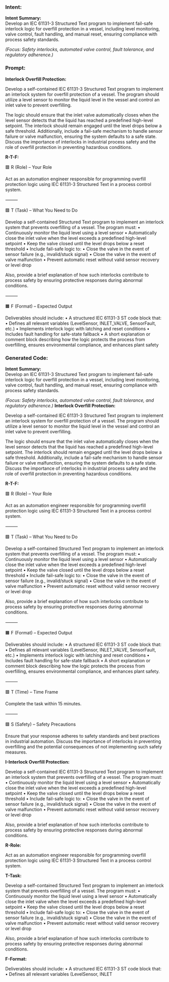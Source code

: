 ### Intent:
**Intent Summary:**  
Develop an IEC 61131-3 Structured Text program to implement fail-safe interlock logic for overfill protection in a vessel, including level monitoring, valve control, fault handling, and manual reset, ensuring compliance with process safety standards.  

*(Focus: Safety interlocks, automated valve control, fault tolerance, and regulatory adherence.)*

### Prompt:
**Interlock Overfill Protection:**

Develop a self-contained IEC 61131-3 Structured Text program to implement an interlock system for overfill protection of a vessel. The program should utilize a level sensor to monitor the liquid level in the vessel and control an inlet valve to prevent overfilling.

The logic should ensure that the inlet valve automatically closes when the level sensor detects that the liquid has reached a predefined high-level setpoint. The interlock should remain engaged until the level drops below a safe threshold. Additionally, include a fail-safe mechanism to handle sensor failure or valve malfunction, ensuring the system defaults to a safe state. Discuss the importance of interlocks in industrial process safety and the role of overfill protection in preventing hazardous conditions.

**R-T-F:**

🟥 R (Role) – Your Role

Act as an automation engineer responsible for programming overfill protection logic using IEC 61131-3 Structured Text in a process control system.

⸻

🟩 T (Task) – What You Need to Do

Develop a self-contained Structured Text program to implement an interlock system that prevents overfilling of a vessel. The program must:
	•	Continuously monitor the liquid level using a level sensor
	•	Automatically close the inlet valve when the level exceeds a predefined high-level setpoint
	•	Keep the valve closed until the level drops below a reset threshold
	•	Include fail-safe logic to:
	•	Close the valve in the event of sensor failure (e.g., invalid/stuck signal)
	•	Close the valve in the event of valve malfunction
	•	Prevent automatic reset without valid sensor recovery or level drop

Also, provide a brief explanation of how such interlocks contribute to process safety by ensuring protective responses during abnormal conditions.

⸻

🟧 F (Format) – Expected Output

Deliverables should include:
	•	A structured IEC 61131-3 ST code block that:
	•	Defines all relevant variables (LevelSensor, INLET_VALVE, SensorFault, etc.)
	•	Implements interlock logic with latching and reset conditions
	•	Includes fault handling for safe-state fallback
	•	A short explanation or comment block describing how the logic protects the process from overfilling, ensures environmental compliance, and enhances plant safety

### Generated Code:
**Intent Summary:**  
Develop an IEC 61131-3 Structured Text program to implement fail-safe interlock logic for overfill protection in a vessel, including level monitoring, valve control, fault handling, and manual reset, ensuring compliance with process safety standards.  

*(Focus: Safety interlocks, automated valve control, fault tolerance, and regulatory adherence.)*
**Interlock Overfill Protection:**

Develop a self-contained IEC 61131-3 Structured Text program to implement an interlock system for overfill protection of a vessel. The program should utilize a level sensor to monitor the liquid level in the vessel and control an inlet valve to prevent overfilling.

The logic should ensure that the inlet valve automatically closes when the level sensor detects that the liquid has reached a predefined high-level setpoint. The interlock should remain engaged until the level drops below a safe threshold. Additionally, include a fail-safe mechanism to handle sensor failure or valve malfunction, ensuring the system defaults to a safe state. Discuss the importance of interlocks in industrial process safety and the role of overfill protection in preventing hazardous conditions.

**R-T-F:**

🟥 R (Role) – Your Role

Act as an automation engineer responsible for programming overfill protection logic using IEC 61131-3 Structured Text in a process control system.

⸻

🟩 T (Task) – What You Need to Do

Develop a self-contained Structured Text program to implement an interlock system that prevents overfilling of a vessel. The program must:
	•	Continuously monitor the liquid level using a level sensor
	•	Automatically close the inlet valve when the level exceeds a predefined high-level setpoint
	•	Keep the valve closed until the level drops below a reset threshold
	•	Include fail-safe logic to:
	•	Close the valve in the event of sensor failure (e.g., invalid/stuck signal)
	•	Close the valve in the event of valve malfunction
	•	Prevent automatic reset without valid sensor recovery or level drop

Also, provide a brief explanation of how such interlocks contribute to process safety by ensuring protective responses during abnormal conditions.

⸻

🟧 F (Format) – Expected Output

Deliverables should include:
	•	A structured IEC 61131-3 ST code block that:
	•	Defines all relevant variables (LevelSensor, INLET_VALVE, SensorFault, etc.)
	•	Implements interlock logic with latching and reset conditions
	•	Includes fault handling for safe-state fallback
	•	A short explanation or comment block describing how the logic protects the process from overfilling, ensures environmental compliance, and enhances plant safety.

⸻

🟥 T (Time) – Time Frame

Complete the task within 15 minutes.

⸻

🟩 S (Safety) – Safety Precautions

Ensure that your response adheres to safety standards and best practices in industrial automation. Discuss the importance of interlocks in preventing overfilling and the potential consequences of not implementing such safety measures.

**I-Interlock Overfill Protection:**

Develop a self-contained IEC 61131-3 Structured Text program to implement an interlock system that prevents overfilling of a vessel. The program must:
	•	Continuously monitor the liquid level using a level sensor
	•	Automatically close the inlet valve when the level exceeds a predefined high-level setpoint
	•	Keep the valve closed until the level drops below a reset threshold
	•	Include fail-safe logic to:
	•	Close the valve in the event of sensor failure (e.g., invalid/stuck signal)
	•	Close the valve in the event of valve malfunction
	•	Prevent automatic reset without valid sensor recovery or level drop

Also, provide a brief explanation of how such interlocks contribute to process safety by ensuring protective responses during abnormal conditions.

**R-Role:**

Act as an automation engineer responsible for programming overfill protection logic using IEC 61131-3 Structured Text in a process control system.

**T-Task:**

Develop a self-contained Structured Text program to implement an interlock system that prevents overfilling of a vessel. The program must:
	•	Continuously monitor the liquid level using a level sensor
	•	Automatically close the inlet valve when the level exceeds a predefined high-level setpoint
	•	Keep the valve closed until the level drops below a reset threshold
	•	Include fail-safe logic to:
	•	Close the valve in the event of sensor failure (e.g., invalid/stuck signal)
	•	Close the valve in the event of valve malfunction
	•	Prevent automatic reset without valid sensor recovery or level drop

Also, provide a brief explanation of how such interlocks contribute to process safety by ensuring protective responses during abnormal conditions.

**F-Format:**

Deliverables should include:
	•	A structured IEC 61131-3 ST code block that:
	•	Defines all relevant variables (LevelSensor, INLET
